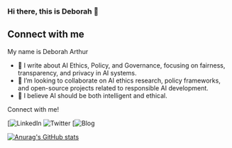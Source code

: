 ### Hi there, this is Deborah 👋

 
## Connect with me

My name is Deborah Arthur

- 🌱 I write about AI Ethics, Policy, and Governance, focusing on fairness, transparency, and privacy in AI systems.
- 👯 I’m looking to collaborate on AI ethics research, policy frameworks, and open-source projects related to responsible AI development.
- 💬 I believe AI should be both intelligent and ethical.


Connect with me!


[![LinkedIn](https://www.linkedin.com/in/deborah-arthur-d/)
![Twitter](twitter.come/thebbie_arthur)
[![Blog]((https://substack.com/@deboraharthur?utm_source=user-menu))





[![Anurag's GitHub stats](https://github-readme-stats.vercel.app/api?username=Thebbie-A)](https://github.com/Thebbie-A/github-readme-stats)




